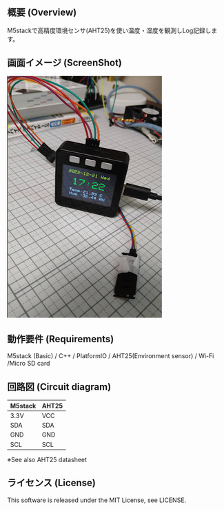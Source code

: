 # 

## 概要 (Overview)

M5stackで高精度環境センサ(AHT25)を使い温度・湿度を観測しLog記録します。

## 画面イメージ (ScreenShot)

<img src="img.png">

## 動作要件 (Requirements)

M5stack (Basic) / C++ / PlatformIO / AHT25(Environment sensor) / Wi-Fi /Micro SD card

## 回路図 (Circuit diagram)

|M5stack|AHT25|
|---|---|
|3.3V|VCC|
|SDA|SDA|
|GND|GND|
|SCL|SCL|

※See also AHT25 datasheet

## ライセンス (License)

This software is released under the MIT License, see LICENSE.